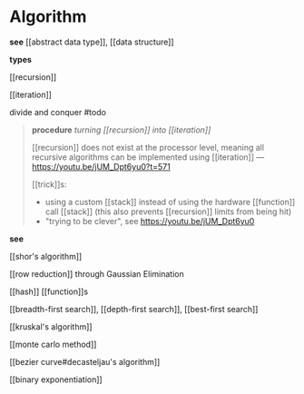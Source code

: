 # Algorithm

**see** [[abstract data type]], [[data structure]]

**types**

[[recursion]]

[[iteration]]

divide and conquer #todo

> **procedure** _turning [[recursion]] into [[iteration]]_
>
> [[recursion]] does not exist at the processor level, meaning all recursive algorithms can be implemented using [[iteration]] &mdash; <https://youtu.be/jUM_Dpt6yu0?t=571>
>
> [[trick]]s:
>
> - using a custom [[stack]] instead of using the hardware [[function]] call [[stack]] (this also prevents [[recursion]] limits from being hit)
> - "trying to be clever", see <https://youtu.be/jUM_Dpt6yu0>

**see**

[[shor's algorithm]]

[[row reduction]] through Gaussian Elimination

[[hash]] [[function]]s

[[breadth-first search]], [[depth-first search]], [[best-first search]]

[[kruskal's algorithm]]

[[monte carlo method]]

[[bezier curve#decasteljau's algorithm]]

[[binary exponentiation]]
